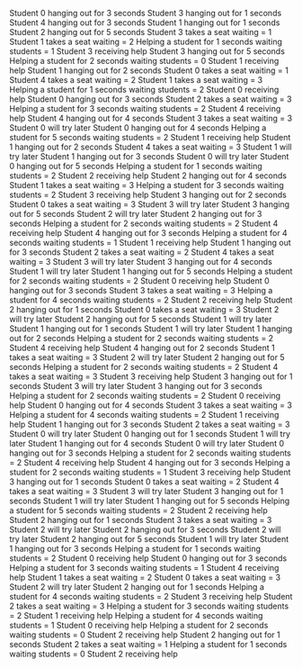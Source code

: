 Student 0 hanging out for 3 seconds
Student 3 hanging out for 1 seconds
Student 4 hanging out for 3 seconds
Student 1 hanging out for 1 seconds
Student 2 hanging out for 5 seconds
		Student 3 takes a seat waiting = 1
		Student 1 takes a seat waiting = 2
Helping a student for 1 seconds waiting students = 1
Student 3 receiving help
	Student 3 hanging out for 5 seconds
Helping a student for 2 seconds waiting students = 0
Student 1 receiving help
	Student 1 hanging out for 2 seconds
		Student 0 takes a seat waiting = 1
		Student 4 takes a seat waiting = 2
		Student 1 takes a seat waiting = 3
Helping a student for 1 seconds waiting students = 2
Student 0 receiving help
	Student 0 hanging out for 3 seconds
		Student 2 takes a seat waiting = 3
Helping a student for 3 seconds waiting students = 2
Student 4 receiving help
	Student 4 hanging out for 4 seconds
		Student 3 takes a seat waiting = 3
			Student 0 will try later
	Student 0 hanging out for 4 seconds
Helping a student for 5 seconds waiting students = 2
Student 1 receiving help
	Student 1 hanging out for 2 seconds
		Student 4 takes a seat waiting = 3
			Student 1 will try later
	Student 1 hanging out for 3 seconds
			Student 0 will try later
	Student 0 hanging out for 5 seconds
Helping a student for 1 seconds waiting students = 2
Student 2 receiving help
	Student 2 hanging out for 4 seconds
		Student 1 takes a seat waiting = 3
Helping a student for 3 seconds waiting students = 2
Student 3 receiving help
	Student 3 hanging out for 2 seconds
		Student 0 takes a seat waiting = 3
			Student 3 will try later
	Student 3 hanging out for 5 seconds
			Student 2 will try later
	Student 2 hanging out for 3 seconds
Helping a student for 2 seconds waiting students = 2
Student 4 receiving help
	Student 4 hanging out for 3 seconds
Helping a student for 4 seconds waiting students = 1
Student 1 receiving help
	Student 1 hanging out for 3 seconds
		Student 2 takes a seat waiting = 2
		Student 4 takes a seat waiting = 3
			Student 3 will try later
	Student 3 hanging out for 4 seconds
			Student 1 will try later
	Student 1 hanging out for 5 seconds
Helping a student for 2 seconds waiting students = 2
Student 0 receiving help
	Student 0 hanging out for 3 seconds
		Student 3 takes a seat waiting = 3
Helping a student for 4 seconds waiting students = 2
Student 2 receiving help
	Student 2 hanging out for 1 seconds
		Student 0 takes a seat waiting = 3
			Student 2 will try later
	Student 2 hanging out for 5 seconds
			Student 1 will try later
	Student 1 hanging out for 1 seconds
			Student 1 will try later
	Student 1 hanging out for 2 seconds
Helping a student for 2 seconds waiting students = 2
Student 4 receiving help
	Student 4 hanging out for 2 seconds
		Student 1 takes a seat waiting = 3
			Student 2 will try later
	Student 2 hanging out for 5 seconds
Helping a student for 2 seconds waiting students = 2
		Student 4 takes a seat waiting = 3
Student 3 receiving help
	Student 3 hanging out for 1 seconds
			Student 3 will try later
	Student 3 hanging out for 3 seconds
Helping a student for 2 seconds waiting students = 2
Student 0 receiving help
	Student 0 hanging out for 4 seconds
		Student 3 takes a seat waiting = 3
Helping a student for 4 seconds waiting students = 2
Student 1 receiving help
	Student 1 hanging out for 3 seconds
		Student 2 takes a seat waiting = 3
			Student 0 will try later
	Student 0 hanging out for 1 seconds
			Student 1 will try later
	Student 1 hanging out for 4 seconds
			Student 0 will try later
	Student 0 hanging out for 3 seconds
Helping a student for 2 seconds waiting students = 2
Student 4 receiving help
	Student 4 hanging out for 3 seconds
Helping a student for 2 seconds waiting students = 1
Student 3 receiving help
	Student 3 hanging out for 1 seconds
		Student 0 takes a seat waiting = 2
		Student 4 takes a seat waiting = 3
			Student 3 will try later
	Student 3 hanging out for 1 seconds
			Student 1 will try later
	Student 1 hanging out for 5 seconds
Helping a student for 5 seconds waiting students = 2
Student 2 receiving help
	Student 2 hanging out for 1 seconds
		Student 3 takes a seat waiting = 3
			Student 2 will try later
	Student 2 hanging out for 3 seconds
			Student 2 will try later
	Student 2 hanging out for 5 seconds
			Student 1 will try later
	Student 1 hanging out for 3 seconds
Helping a student for 1 seconds waiting students = 2
Student 0 receiving help
	Student 0 hanging out for 3 seconds
Helping a student for 3 seconds waiting students = 1
Student 4 receiving help
		Student 1 takes a seat waiting = 2
		Student 0 takes a seat waiting = 3
			Student 2 will try later
	Student 2 hanging out for 1 seconds
Helping a student for 4 seconds waiting students = 2
Student 3 receiving help
		Student 2 takes a seat waiting = 3
Helping a student for 3 seconds waiting students = 2
Student 1 receiving help
Helping a student for 4 seconds waiting students = 1
Student 0 receiving help
Helping a student for 2 seconds waiting students = 0
Student 2 receiving help
	Student 2 hanging out for 1 seconds
		Student 2 takes a seat waiting = 1
Helping a student for 1 seconds waiting students = 0
Student 2 receiving help

